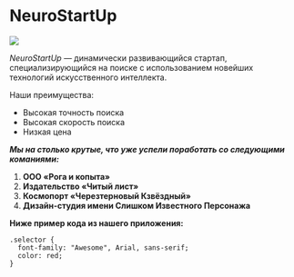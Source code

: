 # NeuroStartUp

![](https://netology-code.github.io/git-homeworks/introduction/assets/logo.png)

*NeuroStartUp* — динамически развивающийся стартап, специализирующийся на поиске с использованием 
 новейших технологий искусственного интеллекта.

Наши преимущества:
* Высокая точность поиска
* Высокая скорость поиска
* Низкая цена

___Мы на столько крутые, что уже успели поработать со следующими команиями:___ 

1. **ООО «Рога и копыта»**
2. **Издательство «Читый лист»**
3. **Космопорт «Черезтерновый Кзвёздный»**
4. **Дизайн-студия имени Слишком Известного Персонажа**

__Ниже пример кода из нашего приложения:__
```
.selector {
  font-family: "Awesome", Arial, sans-serif;
  color: red;
}
```